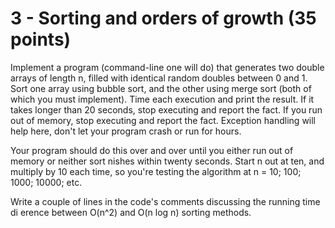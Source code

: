 # 3 -	Sorting and orders of growth (35 points)

Implement a program (command-line one will do) that generates two double arrays of length n, filled with identical random doubles between 0 and 1. 
Sort one array using bubble sort, and the other using merge sort (both of which you must implement). 
Time each execution and print the result. 
If it takes longer than 20 seconds, stop executing and report the fact. 
If you run out of memory, stop executing and report the fact. 
Exception handling will help here, don't let your program crash or run for hours.

Your program should do this over and over until you either run out of memory or neither sort nishes within twenty seconds. 
Start n out at ten, and multiply by 10 each time, so you're testing the algorithm at n = 10; 100; 1000; 10000; etc.

Write a couple of lines in the code's comments discussing the running time di erence between O(n^2) and O(n log n) sorting methods.
